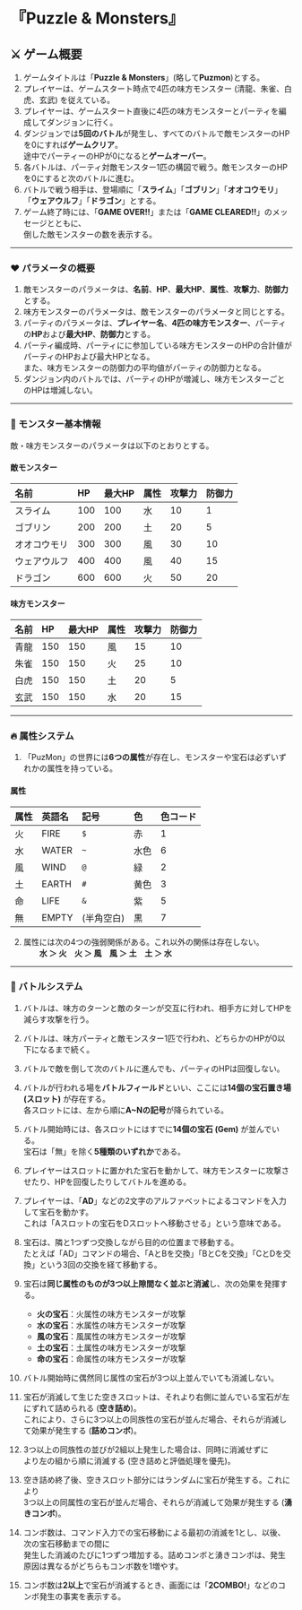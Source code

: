 # 『Puzzle & Monsters』

## ⚔️ ゲーム概要

1.  ゲームタイトルは「**Puzzle & Monsters**」(略して**Puzmon**)とする。
2.  プレイヤーは、ゲームスタート時点で4匹の味方モンスター (清龍、朱雀、白虎、玄武) を従えている。
3.  プレイヤーは、ゲームスタート直後に4匹の味方モンスターとパーティを編成してダンジョンに行く。
4.  ダンジョンでは**5回のバトル**が発生し、すべてのバトルで敵モンスターのHPを0にすれば**ゲームクリア**。  
    途中でパーティーのHPが0になると**ゲームオーバー**。
5.  各バトルは、パーティ対敵モンスター1匹の構図で戦う。敵モンスターのHPを0にすると次のバトルに進む。
6.  バトルで戦う相手は、登場順に「**スライム**」「**ゴブリン**」「**オオコウモリ**」「**ウェアウルフ**」「**ドラゴン**」とする。
7.  ゲーム終了時には、「**GAME OVER!!**」または「**GAME CLEARED!!**」のメッセージとともに、  
    倒した敵モンスターの数を表示する。

---

### ❤️ パラメータの概要

1.  敵モンスターのパラメータは、**名前**、**HP**、**最大HP**、**属性**、**攻撃力**、**防御力**とする。
2.  味方モンスターのパラメータは、敵モンスターのパラメータと同じとする。
3.  パーティのパラメータは、**プレイヤー名**、**4匹の味方モンスター**、パーティの**HP**および**最大HP**、**防御力**とする。
4.  パーティ編成時、パーティにに参加している味方モンスターのHPの合計値がパーティのHPおよび最大HPとなる。  
    また、味方モンスターの防御力の平均値がパーティの防御力となる。
5.  ダンジョン内のバトルでは、パーティのHPが増減し、味方モンスターごとのHPは増減しない。

---

### 👾 モンスター基本情報

敵・味方モンスターのパラメータは以下のとおりとする。

#### 敵モンスター

| 名前         | HP  | 最大HP | 属性 | 攻撃力 | 防御力 |
| :----------- | :-- | :----- | :--- | :----- | :----- |
| スライム     | 100 | 100    | 水   | 10     | 1      |
| ゴブリン     | 200 | 200    | 土   | 20     | 5      |
| オオコウモリ | 300 | 300    | 風   | 30     | 10     |
| ウェアウルフ | 400 | 400    | 風   | 40     | 15     |
| ドラゴン     | 600 | 600    | 火   | 50     | 20     |

#### 味方モンスター

| 名前 | HP  | 最大HP | 属性 | 攻撃力 | 防御力 |
| :--- | :-- | :----- | :--- | :----- | :----- |
| 青龍 | 150 | 150    | 風   | 15     | 10     |
| 朱雀 | 150 | 150    | 火   | 25     | 10     |
| 白虎 | 150 | 150    | 土   | 20     | 5      |
| 玄武 | 150 | 150    | 水   | 20     | 15     |

---

### 🔥 属性システム

1.  「PuzMon」の世界には**6つの属性**が存在し、モンスターや宝石は必ずいずれかの属性を持っている。

#### 属性

| 属性 | 英語名 | 記号         | 色   | 色コード |
| :--- | :----- | :----------- | :--- | :------- |
| 火   | FIRE   | ```$```    | 赤   | 1        |
| 水   | WATER  | ```~```    | 水色 | 6        |
| 風   | WIND   | ```@```    | 緑   | 2        |
| 土   | EARTH  | ```#```    | 黄色 | 3        |
| 命   | LIFE   | ```&```    | 紫   | 5        |
| 無   | EMPTY  | (半角空白)   | 黒   | 7        |

2.  属性には次の4つの強弱関係がある。これ以外の関係は存在しない。  
    　　**水 ＞ 火　火 ＞ 風　風 ＞ 土　土 ＞ 水**

---

### 🤜 バトルシステム

1.  バトルは、味方のターンと敵のターンが交互に行われ、相手方に対してHPを減らす攻撃を行う。
2.  バトルは、味方パーティと敵モンスター1匹で行われ、どちらかのHPが0以下になるまで続く。
3.  バトルで敵を倒して次のバトルに進んでも、パーティのHPは回復しない。
4.  バトルが行われる場を**バトルフィールド**といい、ここには**14個の宝石置き場 (スロット)** が存在する。  
    各スロットには、左から順に**A~Nの記号**が降られている。
5.  バトル開始時には、各スロットにはすでに**14個の宝石 (Gem)** が並んでいる。  
    宝石は「無」を除く**5種類のいずれか**である。
6.  プレイヤーはスロットに置かれた宝石を動かして、味方モンスターに攻撃させたり、HPを回復したりしてバトルを進める。
7.  プレイヤーは、「**AD**」などの2文字のアルファベットによるコマンドを入力して宝石を動かす。  
    これは「Aスロットの宝石をDスロットへ移動させる」という意味である。
8.  宝石は、隣と1つずつ交換しながら目的の位置まで移動する。  
    たとえば「AD」コマンドの場合、「AとBを交換」「BとCを交換」「CとDを交換」という3回の交換を経て移動する。

9.  宝石は**同じ属性のものが3つ以上隙間なく並ぶと消滅**し、次の効果を発揮する。
    * **火の宝石**：火属性の味方モンスターが攻撃
    * **水の宝石**：水属性の味方モンスターが攻撃
    * **風の宝石**：風属性の味方モンスターが攻撃
    * **土の宝石**：土属性の味方モンスターが攻撃
    * **命の宝石**：命属性の味方モンスターが攻撃

10. バトル開始時に偶然同じ属性の宝石が3つ以上並んでいても消滅しない。
11. 宝石が消滅して生じた空きスロットは、それより右側に並んでいる宝石が左にずれて詰められる (**空き詰め**)。  
    これにより、さらに3つ以上の同族性の宝石が並んだ場合、それらが消滅して効果が発生する (**詰めコンボ**)。
12. 3つ以上の同族性の並びが2組以上発生した場合は、同時に消滅せずに  
    より左の組から順に消滅する (空き詰めと評価処理を優先)。
13. 空き詰め終了後、空きスロット部分にはランダムに宝石が発生する。これにより  
    3つ以上の同属性の宝石が並んだ場合、それらが消滅して効果が発生する (**湧きコンボ**)。
14. コンボ数は、コマンド入力での宝石移動による最初の消滅を1とし、以後、次の宝石移動までの間に  
    発生した消滅のたびに1つずつ増加する。詰めコンボと湧きコンボは、発生原因は異なるがどちらもコンボ数を1増やす。
15. コンボ数は**2以上**で宝石が消滅するとき、画面には「**2COMBO!**」などのコンボ発生の事実を表示する。